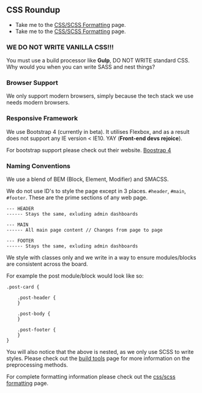 ## CSS Roundup

* Take me to the [CSS/SCSS Formatting](/scss-css-formatting.md) page.
* Take me to the [CSS/SCSS Formatting](/scss-folder-structure.md) page.

### WE DO NOT WRITE VANILLA CSS!!!
You must use a build processor like **Gulp**, DO NOT WRITE standard CSS. Why would you when you can write SASS and nest things?

### Browser Support
We only support modern browsers, simply because the tech stack we use needs modern browsers.

### Responsive Framework

We use Bootstrap 4 (currently in beta). It utilises Flexbox, and as a result does not support any IE version < IE10. YAY (**Front-end devs rejoice**).

For bootstrap support please check out their website. [Boostrap 4](http://getbootstrap.com/)

### Naming Conventions
We use a blend of BEM (Block, Element, Modifier) and SMACSS. 

We do not use ID's to style the page except in 3 places. ``#header``, ``#main``, ``#footer``. These are the prime sections of any web page.

````
--- HEADER
------ Stays the same, exluding admin dashboards

--- MAIN
------ All main page content // Changes from page to page

--- FOOTER
------ Stays the same, exluding admin dashboards
````

We style with classes only and we write in a way to ensure modules/blocks are consistent across the board.

For example the post module/block would look like so:

````
.post-card {

    .post-header {
    }
    
    .post-body {
    }
    
    .post-footer {
    }
}
````

You will also notice that the above is nested, as we only use SCSS to write styles. Please check out the [build tools](general/build-tools.md) page for more information on the preprocessing methods.

For complete formatting information please check out the [css/scss formatting]() page.